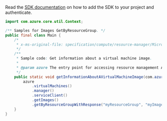 Read the [SDK documentation](https://github.com/Azure/azure-sdk-for-java/blob/azure-resourcemanager_2.14.0/sdk/resourcemanager/azure-resourcemanager/README.md) on how to add the SDK to your project and authenticate.

```java
import com.azure.core.util.Context;

/** Samples for Images GetByResourceGroup. */
public final class Main {
    /*
     * x-ms-original-file: specification/compute/resource-manager/Microsoft.Compute/stable/2021-11-01/examples/compute/GetInformationAboutAnImage.json
     */
    /**
     * Sample code: Get information about a virtual machine image.
     *
     * @param azure The entry point for accessing resource management APIs in Azure.
     */
    public static void getInformationAboutAVirtualMachineImage(com.azure.resourcemanager.AzureResourceManager azure) {
        azure
            .virtualMachines()
            .manager()
            .serviceClient()
            .getImages()
            .getByResourceGroupWithResponse("myResourceGroup", "myImage", null, Context.NONE);
    }
}
```
